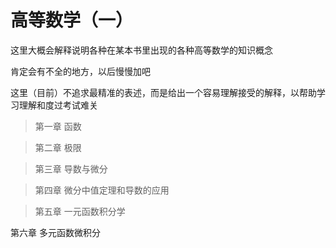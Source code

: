 # 高等数学（一）

这里大概会解释说明各种在某本书里出现的各种高等数学的知识概念

肯定会有不全的地方，以后慢慢加吧

这里（目前）不追求最精准的表述，而是给出一个容易理解接受的解释，以帮助学习理解和度过考试难关

> 第一章 函数

> 第二章 极限

> 第三章 导数与微分

> 第四章 微分中值定理和导数的应用

> 第五章 一元函数积分学

第六章 多元函数微积分